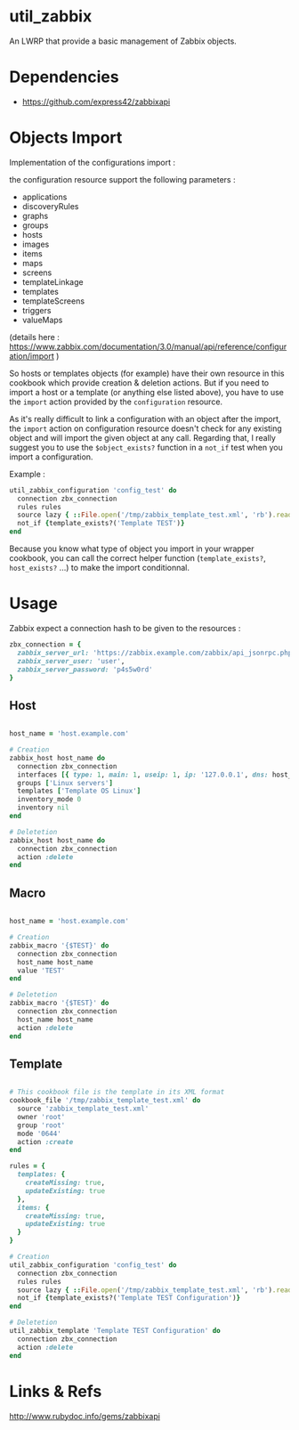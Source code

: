 util_zabbix
===========

An LWRP that provide a basic management of Zabbix objects.

# Dependencies

* https://github.com/express42/zabbixapi

# Objects Import

Implementation of the configurations import :

the configuration resource support the following parameters :

  - applications
  - discoveryRules
  - graphs
  - groups
  - hosts
  - images
  - items
  - maps
  - screens
  - templateLinkage
  - templates
  - templateScreens
  - triggers
  - valueMaps

  (details here : https://www.zabbix.com/documentation/3.0/manual/api/reference/configuration/import )

So hosts or templates objects (for example) have their own resource in this cookbook which provide creation & deletion actions. But if you need to import a host or a template (or anything else listed above), you have to use the `import` action provided by the `configuration` resource.

As it's really difficult to link a configuration with an object after the import, the `import` action on configuration resource doesn't check for any existing object and will import the given object at any call.
Regarding that, I really suggest you to use the `$object_exists?` function in a `not_if` test when you import a configuration.

Example :

```ruby
util_zabbix_configuration 'config_test' do
  connection zbx_connection
  rules rules
  source lazy { ::File.open('/tmp/zabbix_template_test.xml', 'rb').read }
  not_if {template_exists?('Template TEST')}
end
```

Because you know what type of object you import in your wrapper cookbook, you can call the correct helper function (`template_exists?`, `host_exists?` ...) to make the import conditionnal.

# Usage

Zabbix expect a connection hash to be given to the resources :

```ruby
zbx_connection = {
  zabbix_server_url: 'https://zabbix.example.com/zabbix/api_jsonrpc.php',
  zabbix_server_user: 'user',
  zabbix_server_password: 'p4s5w0rd'
}
```

## Host

```ruby

host_name = 'host.example.com'

# Creation
zabbix_host host_name do
  connection zbx_connection
  interfaces [{ type: 1, main: 1, useip: 1, ip: '127.0.0.1', dns: host_name, port: 10050 }]
  groups ['Linux servers']
  templates ['Template OS Linux']
  inventory_mode 0
  inventory nil
end

# Deletetion
zabbix_host host_name do
  connection zbx_connection
  action :delete
end
```

## Macro

```ruby

host_name = 'host.example.com'

# Creation
zabbix_macro '{$TEST}' do
  connection zbx_connection
  host_name host_name
  value 'TEST'
end

# Deletetion
zabbix_macro '{$TEST}' do
  connection zbx_connection
  host_name host_name
  action :delete
end
```

## Template

```ruby

# This cookbook file is the template in its XML format
cookbook_file '/tmp/zabbix_template_test.xml' do
  source 'zabbix_template_test.xml'
  owner 'root'
  group 'root'
  mode '0644'
  action :create
end

rules = {
  templates: {
    createMissing: true,
    updateExisting: true
  },
  items: {
    createMissing: true,
    updateExisting: true
  }
}

# Creation
util_zabbix_configuration 'config_test' do
  connection zbx_connection
  rules rules
  source lazy { ::File.open('/tmp/zabbix_template_test.xml', 'rb').read }
  not_if {template_exists?('Template TEST Configuration')}
end

# Deletetion
util_zabbix_template 'Template TEST Configuration' do
  connection zbx_connection
  action :delete
end
```

# Links & Refs

http://www.rubydoc.info/gems/zabbixapi